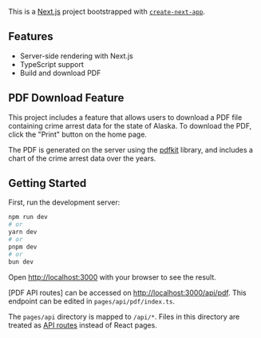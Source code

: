 This is a [Next.js](https://nextjs.org/) project bootstrapped with [`create-next-app`](https://github.com/vercel/next.js/tree/canary/packages/create-next-app).

## Features

- Server-side rendering with Next.js
- TypeScript support
- Build and download PDF

## PDF Download Feature

This project includes a feature that allows users to download a PDF file containing crime arrest data for the state of Alaska. To download the PDF, click the "Print" button on the home page.

The PDF is generated on the server using the [pdfkit](https://github.com/foliojs/pdfkit) library, and includes a chart of the crime arrest data over the years.

## Getting Started

First, run the development server:

```bash
npm run dev
# or
yarn dev
# or
pnpm dev
# or
bun dev
```

Open [http://localhost:3000](http://localhost:3000) with your browser to see the result.

[PDF API routes] can be accessed on [http://localhost:3000/api/pdf](http://localhost:3000/api/pdf). This endpoint can be edited in `pages/api/pdf/index.ts`.

The `pages/api` directory is mapped to `/api/*`. Files in this directory are treated as [API routes](https://nextjs.org/docs/api-routes/introduction) instead of React pages.
